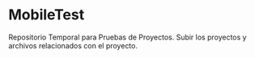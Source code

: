 # MobileTest
Repositorio Temporal para Pruebas de Proyectos.
Subir los proyectos y archivos relacionados con el proyecto.
